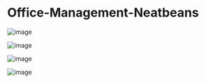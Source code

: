 # Office-Management-Neatbeans

![image](https://github.com/user-attachments/assets/830b36f5-0123-4a0c-b9b4-9bed79acc37d)

![image](https://github.com/user-attachments/assets/b103a42f-68d1-432d-8a15-4a0c747fa959)


![image](https://github.com/user-attachments/assets/4cea583a-48da-4888-a8a2-5eeaac818277)

![image](https://github.com/user-attachments/assets/327fbcd9-b3d5-40e5-b78e-0afa1697c184)



